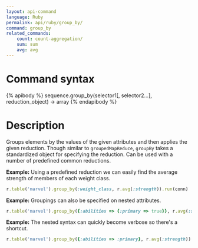 ```yaml
---
layout: api-command 
language: Ruby
permalink: api/ruby/group_by/
command: group_by 
related_commands:
    count: count-aggregation/
    sum: sum
    avg: avg
---
```


# Command syntax #

{% apibody %}
sequence.group_by(selector1[, selector2...], reduction_object) &rarr; array
{% endapibody %}

# Description #

Groups elements by the values of the given attributes and then applies the given
reduction. Though similar to `groupedMapReduce`, `groupBy` takes a standardized object
for specifying the reduction. Can be used with a number of predefined common reductions.


__Example:__ Using a predefined reduction we can easily find the average strength of members of each weight class.

```rb
r.table('marvel').group_by(:weight_class, r.avg(:strength)).run(conn)
```


__Example:__ Groupings can also be specified on nested attributes.

```rb
r.table('marvel').group_by({:abilities => {:primary => true}}, r.avg(:strength)).run(conn)
```


__Example:__ The nested syntax can quickly become verbose so there's a shortcut.

```rb
r.table('marvel').group_by({:abilities => :primary}, r.avg(:strength)).run(conn)
```

